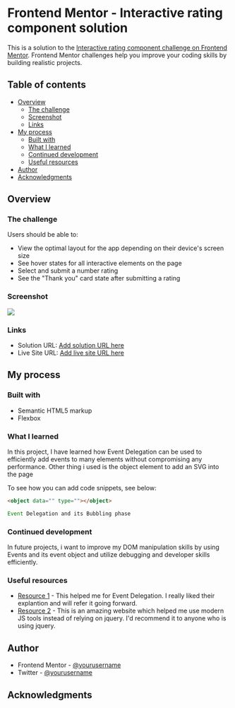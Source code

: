 # Frontend Mentor - Interactive rating component solution

This is a solution to the [Interactive rating component challenge on Frontend Mentor](https://www.frontendmentor.io/challenges/interactive-rating-component-koxpeBUmI). Frontend Mentor challenges help you improve your coding skills by building realistic projects.

## Table of contents

- [Overview](#overview)
  - [The challenge](#the-challenge)
  - [Screenshot](#screenshot)
  - [Links](#links)
- [My process](#my-process)
  - [Built with](#built-with)
  - [What I learned](#what-i-learned)
  - [Continued development](#continued-development)
  - [Useful resources](#useful-resources)
- [Author](#author)
- [Acknowledgments](#acknowledgments)

## Overview

### The challenge

Users should be able to:

- View the optimal layout for the app depending on their device's screen size
- See hover states for all interactive elements on the page
- Select and submit a number rating
- See the "Thank you" card state after submitting a rating

### Screenshot

![](./screenshot.jpg)

### Links

- Solution URL: [Add solution URL here](https://your-solution-url.com)
- Live Site URL: [Add live site URL here](https://your-live-site-url.com)

## My process

### Built with

- Semantic HTML5 markup
- Flexbox

### What I learned

In this project, I have learned how Event Delegation can be used to efficiently add events to many elements without compromising any performance. Other thing i used is the object element to add an SVG into the page

To see how you can add code snippets, see below:

```html
<object data="" type=""></object>
```

```js
Event Delegation and its Bubbling phase

```

### Continued development

In future projects, i want to improve my DOM manipulation skills by using Events and its event object and utilize debugging and developer skills efficiently.

### Useful resources

- [Resource 1](https://javascript.info/event-delegation) - This helped me for Event Delegation. I really liked their explantion and will refer it going forward.
- [Resource 2](https://youmightnotneedjquery.com/) - This is an amazing website which helped me use modern JS tools instead of relying on jquery. I'd recommend it to anyone who is using jquery.

## Author

- Frontend Mentor - [@yourusername](https://www.frontendmentor.io/profile/akshay63)
- Twitter - [@yourusername](https://www.twitter.com/aka_akshaymesh)

## Acknowledgments

